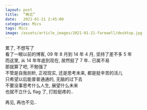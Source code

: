 ```yaml
---
layout: post
title:  “再见”
date:   2021-01-21 2:45:00
categories: Mics
tags: Mics
image: /assets/article_images/2021-01-21-farewell/desktop.jpg
---
```


累了, 不想写了  
看了一眼以前的博客, 09 年 8 月到 14 年 4 月, 坚持了差不多 5 年  
而这里, 从 14 年年底到现在, 居然挺了 7 年.. 已属不易  
那就算了吧, 不勉强了  
不管是自我剖析, 正视现实, 还是思考未来, 都是挺辛苦的活儿  
只希望以后能普普通通的, 无脑的过下去  
不要没事思考什么人生, 展望什么未来  
也就不立什么 flag 了, 打脸挺疼的..  

再见, 再也不见..  